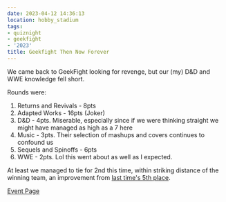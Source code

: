 ```yaml
---
date: 2023-04-12 14:36:13
location: hobby_stadium
tags:
- quiznight
- geekfight
- '2023'
title: Geekfight Then Now Forever
---
```


We came back to GeekFight looking for revenge, but our (my) D&D and WWE knowledge fell short.

Rounds were:

1. Returns and Revivals - 8pts
2. Adapted Works - 16pts (Joker)
3. D&D - 4pts. Miserable, especially since if we were thinking straight we might have managed as high as a 7 here
4. Music - 3pts. Their selection of mashups and covers continues to confound us
5. Sequels and Spinoffs - 6pts
6. WWE - 2pts. Lol this went about as well as I expected.

At least we managed to tie for 2nd this time, within striking distance of the winning team, an improvement from [last time's 5th place](/collections/quiznights/geekfight-hobby-stadium). 

[Event Page](https://www.facebook.com/GeekFightPH/posts/pfbid0XyRQF8gt8zNAkkwcY7ChrvxT2scaByaLQ9N1woTBbdQG6ZsX6yo6xy7eLiuRABKVl)